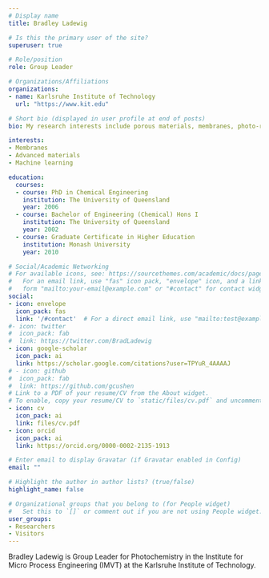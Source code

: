 ```yaml
---
# Display name
title: Bradley Ladewig

# Is this the primary user of the site?
superuser: true

# Role/position
role: Group Leader

# Organizations/Affiliations
organizations:
- name: Karlsruhe Institute of Technology
  url: "https://www.kit.edu"

# Short bio (displayed in user profile at end of posts)
bio: My research interests include porous materials, membranes, photo-responsive materials, machine learning and data management, and CO2 conversion to useful products

interests:
- Membranes
- Advanced materials
- Machine learning

education:
  courses:
  - course: PhD in Chemical Engineering
    institution: The University of Queensland
    year: 2006
  - course: Bachelor of Engineering (Chemical) Hons I
    institution: The University of Queensland
    year: 2002
  - course: Graduate Certificate in Higher Education
    institution: Monash University
    year: 2010

# Social/Academic Networking
# For available icons, see: https://sourcethemes.com/academic/docs/page-builder/#icons
#   For an email link, use "fas" icon pack, "envelope" icon, and a link in the
#   form "mailto:your-email@example.com" or "#contact" for contact widget.
social:
- icon: envelope
  icon_pack: fas
  link: '/#contact'  # For a direct email link, use "mailto:test@example.org".
#- icon: twitter
#  icon_pack: fab
#  link: https://twitter.com/BradLadewig
- icon: google-scholar
  icon_pack: ai
  link: https://scholar.google.com/citations?user=TPYuR_4AAAAJ
# - icon: github
#  icon_pack: fab
#  link: https://github.com/gcushen
# Link to a PDF of your resume/CV from the About widget.
# To enable, copy your resume/CV to `static/files/cv.pdf` and uncomment the lines below.
- icon: cv
  icon_pack: ai
  link: files/cv.pdf
- icon: orcid
  icon_pack: ai
  link: https://orcid.org/0000-0002-2135-1913

# Enter email to display Gravatar (if Gravatar enabled in Config)
email: ""

# Highlight the author in author lists? (true/false)
highlight_name: false

# Organizational groups that you belong to (for People widget)
#   Set this to `[]` or comment out if you are not using People widget.
user_groups:
- Researchers
- Visitors
---
```


Bradley Ladewig is Group Leader for Photochemistry in the Institute for Micro Process Engineering (IMVT) at the Karlsruhe Institute of Technology.
